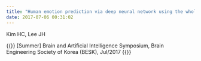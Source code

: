 ```yaml
---
title: "Human emotion prediction via deep neural network using the whole brain fMRI data"
date: 2017-07-06 00:31:02
---
```


Kim HC, Lee JH

{{<format bright-green>}}
[Summer] Brain and Artificial Intelligence Symposium, Brain Engineering Society of Korea (BESK), Jul/2017
{{</format>}}

